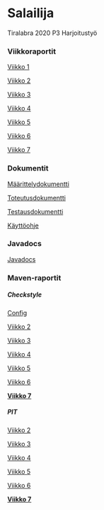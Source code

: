 # Salailija
Tiralabra 2020 P3 Harjoitustyö

### Viikkoraportit
[Viikko 1](https://github.com/vapsolon/Salailija/blob/master/docut/Viikkoraportti_1.md)

[Viikko 2](https://github.com/vapsolon/Salailija/blob/master/docut/Viikkoraportti_2.md)

[Viikko 3](https://github.com/vapsolon/Salailija/blob/master/docut/Viikkoraportti_3.md)

[Viikko 4](https://github.com/vapsolon/Salailija/blob/master/docut/Viikkoraportti_4.md)

[Viikko 5](https://github.com/vapsolon/Salailija/blob/master/docut/Viikkoraportti_5.md)

[Viikko 6](https://github.com/vapsolon/Salailija/blob/master/docut/Viikkoraportti_6.md)

[Viikko 7](https://github.com/vapsolon/Salailija/blob/master/docut/Viikkoraportti_7.md)

### Dokumentit
[Määrittelydokumentti](https://github.com/vapsolon/Salailija/blob/master/docut/M%C3%A4%C3%A4rittelydokumentti.md)

[Toteutusdokumentti](https://github.com/vapsolon/Salailija/blob/master/docut/Toteutusdokumentti.md)

[Testausdokumentti](https://github.com/vapsolon/Salailija/blob/master/docut/Testausdokumentti.md)

[Käyttöohje](https://github.com/vapsolon/Salailija/blob/master/docut/Käyttöohje.md)

### Javadocs
[Javadocs](https://vapsolon.github.io/Salailija/javadoc/index.html)

### Maven-raportit

##### Checkstyle
[Config](https://vapsolon.github.io/Salailija/Salailija/checkstyle.xml)

[Viikko 2](https://vapsolon.github.io/Salailija/docut/maven-raportit/checkstyle/viikko-2/checkstyle.html)

[Viikko 3](https://vapsolon.github.io/Salailija/docut/maven-raportit/checkstyle/viikko-3/checkstyle.html)

[Viikko 4](https://vapsolon.github.io/Salailija/docut/maven-raportit/checkstyle/viikko-4/checkstyle.html)

[Viikko 5](https://vapsolon.github.io/Salailija/docut/maven-raportit/checkstyle/viikko-5/checkstyle.html)

[Viikko 6](https://vapsolon.github.io/Salailija/docut/maven-raportit/checkstyle/viikko-6/checkstyle.html)

**[Viikko 7](https://vapsolon.github.io/Salailija/docut/maven-raportit/checkstyle/viikko-7/checkstyle.html)**

##### PIT
[Viikko 2](https://vapsolon.github.io/Salailija/docut/maven-raportit/pit/viikko-2/index.html)

[Viikko 3](https://vapsolon.github.io/Salailija/docut/maven-raportit/pit/viikko-3/index.html)

[Viikko 4](https://vapsolon.github.io/Salailija/docut/maven-raportit/pit/viikko-4/index.html)

[Viikko 5](https://vapsolon.github.io/Salailija/docut/maven-raportit/pit/viikko-5/index.html)

[Viikko 6](https://vapsolon.github.io/Salailija/docut/maven-raportit/pit/viikko-6/index.html)

**[Viikko 7](https://vapsolon.github.io/Salailija/docut/maven-raportit/pit/viikko-7/index.html)**
